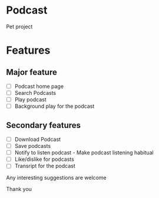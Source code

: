 # Podcast
Pet project

# Features
## Major feature

- [ ] Podcast home page
- [ ] Search Podcasts
- [ ] Play podcast
- [ ] Background play for the podcast

## Secondary features

- [ ] Download Podcast
- [ ] Save podcasts
- [ ] Notify to listen podcast - Make podcast listening habitual
- [ ] Like/dislike for podcasts
- [ ] Transript for the podcast

Any interesting suggestions are welcome

Thank you
